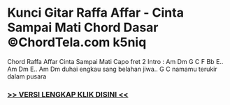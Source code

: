 
 # Kunci Gitar Raffa Affar - Cinta Sampai Mati Chord Dasar ©ChordTela.com k5niq


Chord Raffa Affar Cinta Sampai Mati Capo fret 2 Intro : Am Dm G C F Bb E.. Am Dm E.. Am Dm duhai engkau sang belahan jiwa.. G C namamu terukir dalam pusara

###  <a href="https://shortlighzx.web.app?sq=Kunci Gitar Raffa Affar - Cinta Sampai Mati Chord Dasar ©ChordTela.com"> >> VERSI LENGKAP KLIK DISINI << </a>
